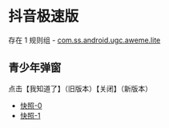 # 抖音极速版

存在 1 规则组 - [com.ss.android.ugc.aweme.lite](/src/apps/com.ss.android.ugc.aweme.lite.ts)

## 青少年弹窗

点击【我知道了】（旧版本）【关闭】（新版本）

- [快照-0](https://i.gkd.li/import/13111607)
- [快照-1](https://i.gkd.li/import/13542867)
